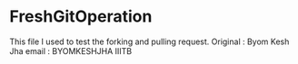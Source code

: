 # FreshGitOperation

This file I used to test the forking and pulling request.
Original : Byom Kesh Jha
email    : BYOMKESHJHA IIITB
